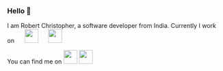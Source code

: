 ### Hello :wave:

I am Robert Christopher, a software developer from India. Currently I work on <img height="16" width="16" src="https://cdn.jsdelivr.net/npm/simple-icons@v3/icons/clojure.svg" /> <img height="32" width="32" src="https://cdn.jsdelivr.net/npm/simple-icons@v3/icons/rubyonrails.svg" /> <img height="16" width="16" src="https://cdn.jsdelivr.net/npm/simple-icons@v3/icons/typescript.svg" /> <img height="32" width="32" src="https://cdn.jsdelivr.net/npm/simple-icons@v3/icons/php.svg" />

You can find me on [<img height="32" width="32" src="https://cdn.jsdelivr.net/npm/simple-icons@v3/icons/stackoverflow.svg" />](https://stackoverflow.com/users/3886729/robert-christopher) [<img height="32" width="32" src="https://cdn.jsdelivr.net/npm/simple-icons@v3/icons/linkedin.svg" />](https://www.linkedin.com/in/antonyrobertchristopher/)

